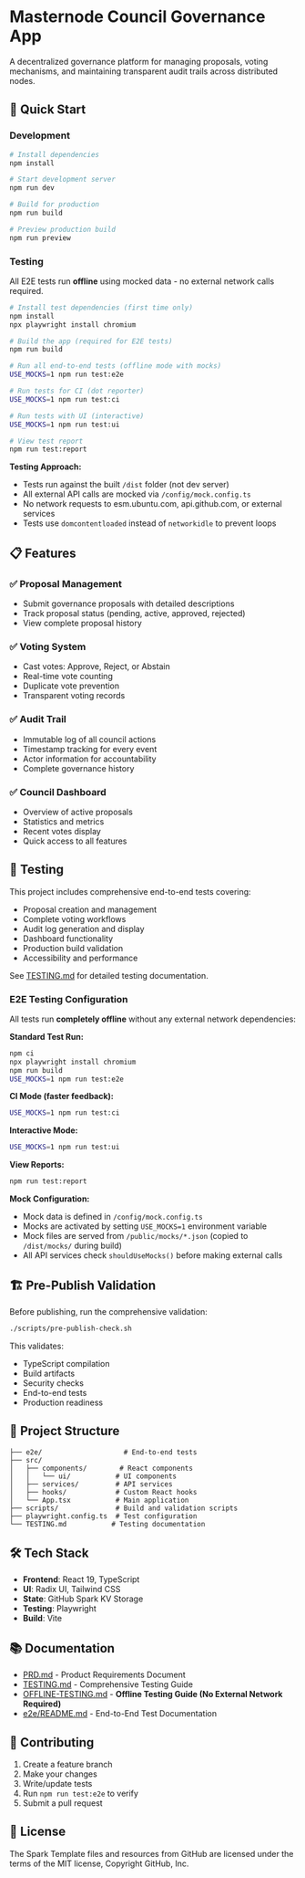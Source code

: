 # Masternode Council Governance App

A decentralized governance platform for managing proposals, voting mechanisms, and maintaining transparent audit trails across distributed nodes.

## 🚀 Quick Start

### Development

```bash
# Install dependencies
npm install

# Start development server
npm run dev

# Build for production
npm run build

# Preview production build
npm run preview
```

### Testing

All E2E tests run **offline** using mocked data - no external network calls required.

```bash
# Install test dependencies (first time only)
npm install
npx playwright install chromium

# Build the app (required for E2E tests)
npm run build

# Run all end-to-end tests (offline mode with mocks)
USE_MOCKS=1 npm run test:e2e

# Run tests for CI (dot reporter)
USE_MOCKS=1 npm run test:ci

# Run tests with UI (interactive)
USE_MOCKS=1 npm run test:ui

# View test report
npm run test:report
```

**Testing Approach:**
- Tests run against the built `/dist` folder (not dev server)
- All external API calls are mocked via `/config/mock.config.ts`
- No network requests to esm.ubuntu.com, api.github.com, or external services
- Tests use `domcontentloaded` instead of `networkidle` to prevent loops

## 📋 Features

### ✅ Proposal Management
- Submit governance proposals with detailed descriptions
- Track proposal status (pending, active, approved, rejected)
- View complete proposal history

### ✅ Voting System
- Cast votes: Approve, Reject, or Abstain
- Real-time vote counting
- Duplicate vote prevention
- Transparent voting records

### ✅ Audit Trail
- Immutable log of all council actions
- Timestamp tracking for every event
- Actor information for accountability
- Complete governance history

### ✅ Council Dashboard
- Overview of active proposals
- Statistics and metrics
- Recent votes display
- Quick access to all features

## 🧪 Testing

This project includes comprehensive end-to-end tests covering:
- Proposal creation and management
- Complete voting workflows
- Audit log generation and display
- Dashboard functionality
- Production build validation
- Accessibility and performance

See [TESTING.md](./TESTING.md) for detailed testing documentation.

### E2E Testing Configuration

All tests run **completely offline** without any external network dependencies:

**Standard Test Run:**
```bash
npm ci
npx playwright install chromium
npm run build
USE_MOCKS=1 npm run test:e2e
```

**CI Mode (faster feedback):**
```bash
USE_MOCKS=1 npm run test:ci
```

**Interactive Mode:**
```bash
USE_MOCKS=1 npm run test:ui
```

**View Reports:**
```bash
npm run test:report
```

**Mock Configuration:**
- Mock data is defined in `/config/mock.config.ts`
- Mocks are activated by setting `USE_MOCKS=1` environment variable
- Mock files are served from `/public/mocks/*.json` (copied to `/dist/mocks/` during build)
- All API services check `shouldUseMocks()` before making external calls

## 🏗️ Pre-Publish Validation

Before publishing, run the comprehensive validation:

```bash
./scripts/pre-publish-check.sh
```

This validates:
- TypeScript compilation
- Build artifacts
- Security checks
- End-to-end tests
- Production readiness

## 📁 Project Structure

```
├── e2e/                    # End-to-end tests
├── src/
│   ├── components/        # React components
│   │   └── ui/           # UI components
│   ├── services/         # API services
│   ├── hooks/            # Custom React hooks
│   └── App.tsx           # Main application
├── scripts/              # Build and validation scripts
├── playwright.config.ts  # Test configuration
└── TESTING.md           # Testing documentation
```

## 🛠️ Tech Stack

- **Frontend**: React 19, TypeScript
- **UI**: Radix UI, Tailwind CSS
- **State**: GitHub Spark KV Storage
- **Testing**: Playwright
- **Build**: Vite

## 📚 Documentation

- [PRD.md](./PRD.md) - Product Requirements Document
- [TESTING.md](./TESTING.md) - Comprehensive Testing Guide
- [OFFLINE-TESTING.md](./OFFLINE-TESTING.md) - **Offline Testing Guide (No External Network Required)**
- [e2e/README.md](./e2e/README.md) - End-to-End Test Documentation

## 🤝 Contributing

1. Create a feature branch
2. Make your changes
3. Write/update tests
4. Run `npm run test:e2e` to verify
5. Submit a pull request

## 📄 License

The Spark Template files and resources from GitHub are licensed under the terms of the MIT license, Copyright GitHub, Inc.
